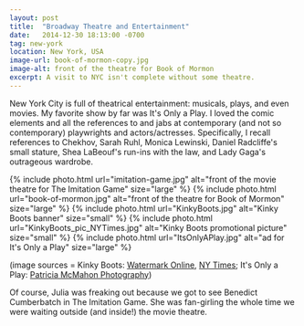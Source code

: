 ```yaml
---
layout: post
title:  "Broadway Theatre and Entertainment"
date:   2014-12-30 18:13:00 -0700
tag: new-york
location: New York, USA
image-url: book-of-mormon-copy.jpg
image-alt: front of the theatre for Book of Mormon
excerpt: A visit to NYC isn't complete without some theatre.
---
```

New York City is full of theatrical entertainment: musicals, plays, and even movies. My favorite show by far was It's Only a Play. I loved the comic elements and all the references to and jabs at contemporary (and not so contemporary) playwrights and actors/actresses. Specifically, I recall references to Chekhov, Sarah Ruhl, Monica Lewinski, Daniel Radcliffe's small stature, Shea LaBeouf's run-ins with the law, and Lady Gaga's outrageous wardrobe.

<div class='img-gallery'>
{% include photo.html url="imitation-game.jpg" alt="front of the movie theatre for The Imitation Game" size="large" %}
{% include photo.html url="book-of-mormon.jpg" alt="front of the theatre for Book of Mormon" size="large" %}
{% include photo.html url="KinkyBoots.jpg" alt="Kinky Boots banner" size="small" %}
{% include photo.html url="KinkyBoots_pic_NYTimes.jpg" alt="Kinky Boots promotional picture" size="small" %}
{% include photo.html url="ItsOnlyAPlay.jpg" alt="ad for It's Only a Play" size="large" %}
</div>

(image sources = Kinky Boots: [Watermark Online](http://www.watermarkonline.com/2013/06/11/kinky-boots-wins-big-at-tony-awards/), [NY Times](http://www.nytimes.com/2013/04/05/theater/reviews/kinky-boots-the-harvey-fierstein-cyndi-lauper-musical.html); It's Only a Play: [Patricia McMahon Photography](http://www.patriciamcmahon.com/its-only-a-play/))

Of course, Julia was freaking out because we got to see Benedict Cumberbatch in The Imitation Game. She was fan-girling the whole time we were waiting outside (and inside!) the movie theatre.
